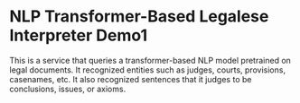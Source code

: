 # NLP Transformer-Based Legalese Interpreter Demo1
 This is a service that queries a transformer-based NLP model pretrained on legal documents. It recognized entities such as judges, courts, provisions, casenames, etc.  It also recognized sentences that it judges to be conclusions, issues, or axioms. 
